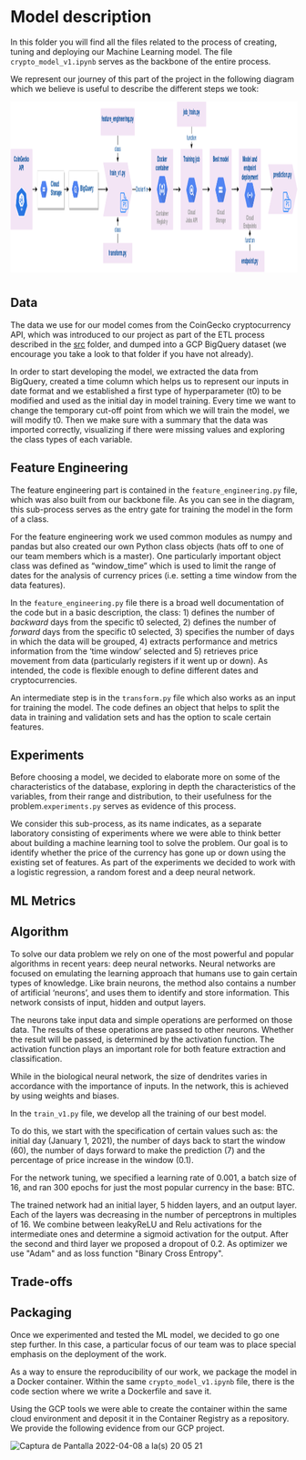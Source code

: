 # Model description

In this folder you will find all the files related to the process of creating, tuning and deploying our Machine Learning model. The file `crypto_model_v1.ipynb` serves as the backbone of the entire process.

We represent our journey of this part of the project in the following diagram which we believe is useful to describe the different steps we took:

<div align="left"><img src="/images/training_model_diagram.png"width="1000" height="300">    <FONT SIZE=7></font></div>

## Data

The data we use for our model comes from the CoinGecko cryptocurrency API, which was introduced to our project as part of the ETL process described in the [src](https://github.com/kennyldc/crispy-computing-machine/tree/main/src) folder, and dumped into a GCP BigQuery dataset (we encourage you take a look to that folder if you have not already).

In order to start developing the model, we extracted the data from BigQuery, created a time column which helps us to represent our inputs in date format and we established a first type of hyperparameter (t0) to be modified and used as the initial day in model training. Every time we want to change the temporary cut-off point from which we will train the model, we will modify t0. Then we make sure with a summary that the data was imported correctly, visualizing if there were missing values and exploring the class types of each variable.

## Feature Engineering

The feature engineering part is contained in the `feature_engineering.py` file, which was also built from our backbone file. As you can see in the diagram, this sub-process serves as the entry gate for training the model in the form of a class. 

For the feature engineering work we used common modules as numpy and pandas but also created our own Python class objects (hats off to one of our team members which is a master). One particularly important object class was defined as “window_time” which is used to limit the range of dates for the analysis of currency prices (i.e. setting a time window from the data features).

In the `feature_engineering.py` file there is a broad well documentation of the code but in a basic description, the class: 1) defines the number of *backward* days from the specific t0 selected, 2) defines the number of *forward* days from the specific t0 selected, 3) specifies the number of days in which the data will be grouped, 4) extracts performance and metrics information from the ‘time window’ selected and 5) retrieves price movement from data (particularly registers if it went up or down). As intended, the code is flexible enough to define different dates and cryptocurrencies. 

An intermediate step is in the `transform.py` file which also works as an input for training the model. The code defines an object that helps to split the data in training and validation sets and has the option to scale certain features.

## Experiments 

Before choosing a model, we decided to elaborate more on some of the characteristics of the database, exploring in depth the characteristics of the variables, from their range and distribution, to their usefulness for the problem.`experiments.py` serves as evidence of this process. 

We consider this sub-process, as its name indicates, as a separate laboratory consisting of experiments where we were able to think better about building a machine learning tool to solve the problem. Our goal is to identify whether the price of the currency has gone up or down using the existing set of features. As part of the experiments we decided to work with a logistic regression, a random forest and a deep neural network.

## ML Metrics

## Algorithm

To solve our data problem we rely on one of the most powerful and popular algorithms in recent years: deep neural networks. Neural networks are focused on emulating the learning approach that humans use to gain certain types of knowledge. Like brain neurons, the method also contains a number of artificial ‘neurons’, and uses them to identify and store information. This network consists of input, hidden and output layers.  

The neurons take input data and simple operations are performed on those data. The results of these operations are passed to other neurons. Whether the result will be passed, is determined by the activation function. The activation function plays an important role for both feature extraction and classification.

While in the biological neural network, the size of dendrites varies in accordance with the importance of inputs. In the network, this is achieved by using weights and biases.

In the `train_v1.py` file, we develop all the training of our best model.

To do this, we start with the specification of certain values such as: the initial day (January 1, 2021), the number of days back to start the window (60), the number of days forward to make the prediction (7) and the percentage of price increase in the window (0.1).

For the network tuning, we specified a learning rate of 0.001, a batch size of 16, and ran 300 epochs for just the most popular currency in the base: BTC.

The trained network had an initial layer, 5 hidden layers, and an output layer. Each of the layers was decreasing in the number of perceptrons in multiples of 16. We combine between leakyReLU and Relu activations for the intermediate ones and determine a sigmoid activation for the output. After the second and third layer we proposed a dropout of 0.2. As optimizer we use "Adam" and as loss function "Binary Cross Entropy".

## Trade-offs

## Packaging 

Once we experimented and tested the ML model, we decided to go one step further. In this case, a particular focus of our team was to place special emphasis on the deployment of the work.

As a way to ensure the reproducibility of our work, we package the model in a Docker container. Within the same `crypto_model_v1.ipynb` file, there is the code section where we write a Dockerfile and save it.

Using the GCP tools we were able to create the container within the same cloud environment and deposit it in the Container Registry as a repository. We provide the following evidence from our GCP project.

<img width="932" alt="Captura de Pantalla 2022-04-08 a la(s) 20 05 21" src="https://user-images.githubusercontent.com/69408484/162550638-fa5db7d0-8c69-4af3-a669-0594c78308c8.png">


